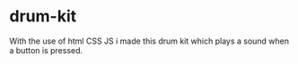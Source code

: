 # drum-kit
With the use of html CSS JS i made this drum kit which plays a sound when a button is pressed.
